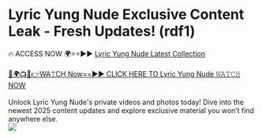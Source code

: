 # Lyric Yung Nude Exclusive Content Leak - Fresh Updates! (rdf1)

🔥 ACCESS NOW 🌍==►► <a href="https://tinyurl.com/yc657z5k" rel="nofollow">Lyric Yung Nude Latest Collection</a>
<br><br>
[🔴🌍📺📱👉WA𝚃CH Now==►► CLICK HERE TO Lyric Yung Nude 𝚆𝙰𝚃𝙲𝙷 NOW](https://tinyurl.com/yc657z5k)
<br><br>
Unlock Lyric Yung Nude's private videos and photos today! Dive into the newest 2025 content updates and explore exclusive material you won’t find anywhere else.
<br>
<a href="https://tinyurl.com/yc657z5k" rel="nofollow" data-target="animated-image.originalLink"><img src="https://camo.githubusercontent.com/8a4f000d20f83aca3bf7ec5f350d767afa0574a8a352519fd8cfa583a6f93a33/68747470733a2f2f692e696d6775722e636f6d2f644a486b345a712e676966" data-canonical-src="https://i.imgur.com/dJHk4Zq.gif" style="max-width: 100%; display: inline-block;" data-target="animated-image.originalImage"></a>
<br>
